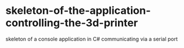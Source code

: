 # skeleton-of-the-application-controlling-the-3d-printer
skeleton of a console application in C# communicating via a serial port
